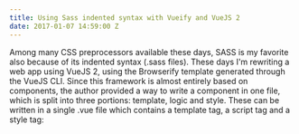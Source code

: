 ```yaml
---
title: Using Sass indented syntax with Vueify and VueJS 2
date: 2017-01-07 14:59:00 Z
---
```


Among many CSS preprocessors available these days, SASS is my favorite also because of its indented syntax (.sass files). 
These days I'm rewriting a web app using VueJS 2, using the Browserify template generated through the VueJS CLI. Since this framework is almost entirely based on components, the author provided a way to write a component in one file, which is split into three portions: template, logic and style. These can be written in a single .vue file which contains a template tag, a script tag and a style tag:

